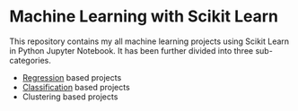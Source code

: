 # Machine Learning with Scikit Learn
This repository contains my all machine learning projects using Scikit Learn in Python Jupyter Notebook. It has been further divided into three sub-categories.
- [Regression](https://github.com/DinIftikhar/MachineLearning_with_ScikitLearn/tree/main/RegressionProjects) based projects
- [Classification](https://github.com/DinIftikhar/MachineLearning_with_ScikitLearn/tree/main/ClassificationProjects) based projects
- Clustering based projects

